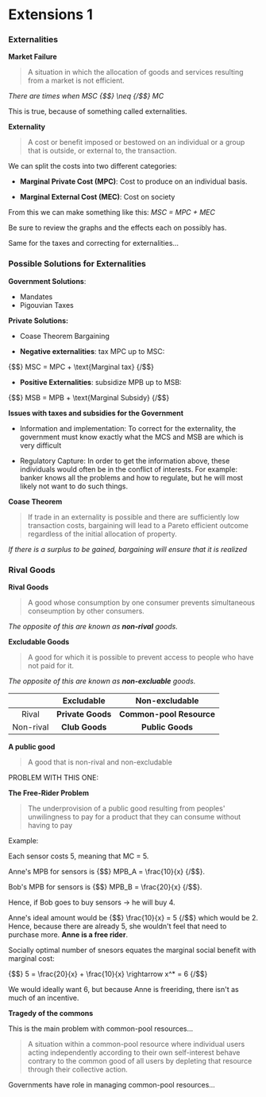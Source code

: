 # Extensions 1

### Externalities

**Market Failure**

> A situation in which the allocation of goods and services resulting from a market is not efficient.


*There are times when MSC {$$} \neq {/$$} MC*


This is true, because of something called externalities.


**Externality**

> A cost or benefit imposed or bestowed on an individual or a group that is outside, or external to, the transaction.


We can split the costs into two different categories:

- **Marginal Private Cost (MPC)**: Cost to produce on an individual basis.

- **Marginal External Cost (MEC)**: Cost on society 


From this we can make something like this: *MSC = MPC + MEC*


Be sure to review the graphs and the effects each on possibly has.


Same for the taxes and correcting for externalities...



### Possible Solutions for Externalities


**Government Solutions**:

- Mandates
- Pigouvian Taxes


**Private Solutions:**

- Coase Theorem Bargaining


- **Negative externalities**: tax MPC up to MSC: 

{$$}
MSC = MPC + \text{Marginal tax}
{/$$}


- **Positive Externalities**: subsidize MPB up to MSB:

{$$}
MSB = MPB + \text{Marginal Subsidy}
{/$$}



**Issues with taxes and subsidies for the Government**


- Information and implementation: To correct for the externality, the government must know exactly what the MCS and MSB are which is very difficult

- Regulatory Capture: In order to get the information above, these individuals would often be in the conflict of interests. For example: banker knows all the problems and how to regulate, but he will most likely not want to do such things. 


**Coase Theorem**

> If trade in an externality is possible and there are sufficiently low transaction costs, bargaining will lead to a Pareto efficient outcome regardless of the initial allocation of property.


*If there is a surplus to be gained, bargaining will ensure that it is realized*


### Rival Goods

**Rival Goods**

> A good whose consumption by one consumer prevents simultaneous conseumption by other consumers.


*The opposite of this are known as **non-rival** goods.*


**Excludable Goods**

> A good for which it is possible to prevent access to people who have not paid for it.


*The opposite of this are known as **non-excluable** goods.*


||Excludable|Non-excludable|
|:---:|:----:|:-----:|
|Rival|**Private Goods**|**Common-pool Resource**|
|Non-rival|**Club Goods**|**Public Goods**|


**A public good**

> A good that is non-rival and non-excludable


PROBLEM WITH THIS ONE:


**The Free-Rider Problem**

> The underprovision of a public good resulting from peoples' unwilingness to pay for a product that they can consume without having to pay


Example:


Each sensor costs 5, meaning that MC = 5.


Anne's MPB for sensors is {$$} MPB_A = \frac{10}{x} {/$$}.


Bob's MPB for sensors is {$$} MPB_B = \frac{20}{x} {/$$}.


Hence, if Bob goes to buy sensors -> he will buy 4.


Anne's ideal amount would be {$$} \frac{10}{x} = 5 {/$$} which would be 2. Hence, because there are already 5, she wouldn't feel that need to purchase more. **Anne is a free rider**.


Socially optimal number of snesors equates the marginal social benefit with marginal cost:

{$$}
5 = \frac{20}{x} + \frac{10}{x} \rightarrow x^* = 6
{/$$}

We would ideally want 6, but because Anne is freeriding, there isn't as much of an incentive.


**Tragedy of the commons**


This is the main problem with common-pool resources...

> A situation within a common-pool resource where individual users acting independently according to their own self-interest behave contrary to the common good of all users by depleting that resource through their collective action.


Governments have role in managing common-pool resources...
